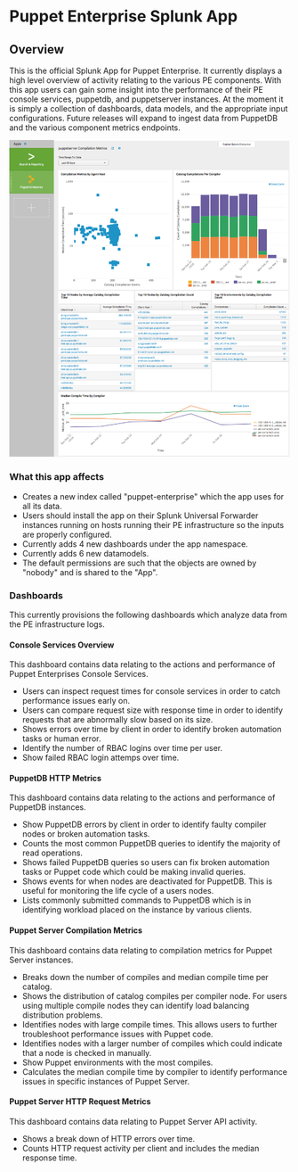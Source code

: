 # Puppet Enterprise Splunk App

## Overview

This is the official Splunk App for Puppet Enterprise. It currently displays a high level overview of activity relating to the various PE components. With this app users can gain some insight into the performance of their PE console services, puppetdb, and puppetserver instances. At the moment it is simply a collection of dashboards, data models, and the appropriate input configurations. Future releases will expand to ingest data from PuppetDB and the various component metrics endpoints.

![Console Services Overview Dashboard](screenshot.png)


### What this app affects

- Creates a new index called "puppet-enterprise" which the app uses for all its data.
- Users should install the app on their Splunk Universal Forwarder instances running on hosts running their PE infrastructure so the inputs are properly configured.
- Currently adds 4 new dashboards under the app namespace.
- Currently adds 6 new datamodels.
- The default permissions are such that the objects are owned by "nobody" and is shared to the "App".

### Dashboards

This currently provisions the following  dashboards which analyze data from the PE infrastructure logs.

#### Console Services Overview

This dashboard contains data relating to the actions and performance of Puppet Enterprises Console Services.

- Users can inspect request times for console services in order to catch performance issues early on.
- Users can compare request size with response time in order to identify requests that are abnormally slow based on its size.
- Shows errors over time by client in order to identify broken automation tasks or human error.
- Identify the number of RBAC logins over time per user.
- Show failed RBAC login attemps over time.

#### PuppetDB HTTP Metrics

This dashboard contains data relating to the actions and performance of PuppetDB instances.

- Show PuppetDB errors by client in order to identify faulty compiler nodes or broken automation tasks.
- Counts the most common PuppetDB queries to identify the majority of read operations.
- Shows failed PuppetDB queries so users can fix broken automation tasks or Puppet code which could be making invalid queries.
- Shows events for when nodes are deactivated for PuppetDB. This is useful for monitoring the life cycle of a users nodes.
- Lists commonly submitted commands to PuppetDB which is in identifying workload placed on the instance by various clients.

#### Puppet Server Compilation Metrics

This dashboard contains data relating to compilation metrics for Puppet Server instances.

- Breaks down the number of compiles and median compile time per catalog.
- Shows the distribution of catalog compiles per compiler node. For users using multiple compile nodes they can identify load balancing distribution problems.
- Identifies nodes with large compile times. This allows users to further troubleshoot performance issues with Puppet code.
- Identifies nodes with a larger number of compiles which could indicate that a node is checked in manually.
- Show Puppet environments with the most compiles.
- Calculates the median compile time by compiler to identify performance issues in specific instances of Puppet Server.

#### Puppet Server HTTP Request Metrics

This dashboard contains data relating to Puppet Server API activity.

- Shows a break down of HTTP errors over time.
- Counts HTTP request activity per client and includes the median response time.

